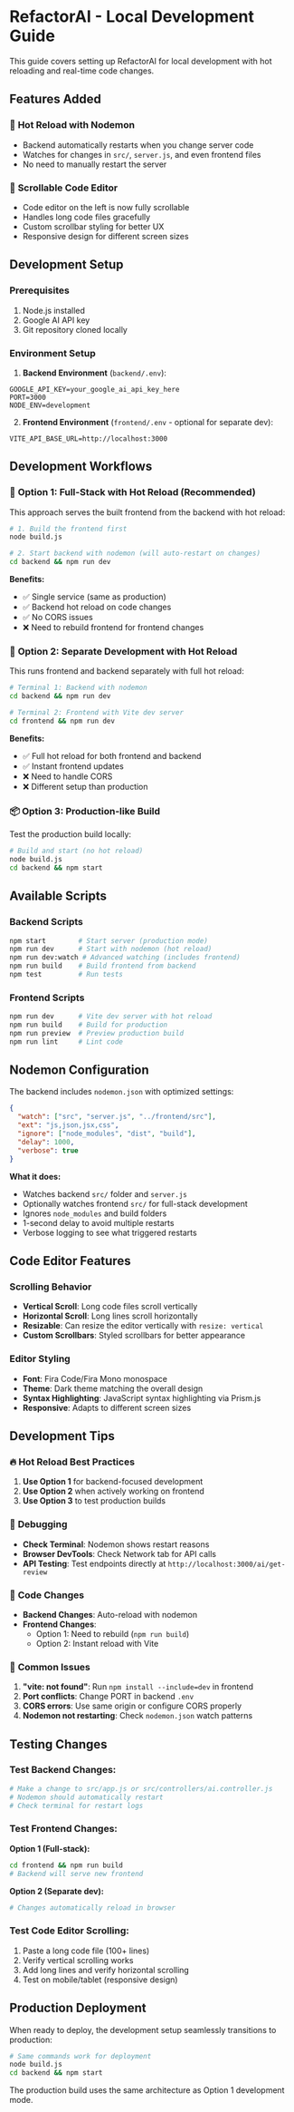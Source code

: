 # RefactorAI - Local Development Guide

This guide covers setting up RefactorAI for local development with hot reloading and real-time code changes.

## Features Added

### 🔄 **Hot Reload with Nodemon**
- Backend automatically restarts when you change server code
- Watches for changes in `src/`, `server.js`, and even frontend files
- No need to manually restart the server

### 📜 **Scrollable Code Editor** 
- Code editor on the left is now fully scrollable
- Handles long code files gracefully
- Custom scrollbar styling for better UX
- Responsive design for different screen sizes

## Development Setup

### Prerequisites
1. Node.js installed
2. Google AI API key
3. Git repository cloned locally

### Environment Setup

1. **Backend Environment** (`backend/.env`):
```env
GOOGLE_API_KEY=your_google_ai_api_key_here
PORT=3000
NODE_ENV=development
```

2. **Frontend Environment** (`frontend/.env` - optional for separate dev):
```env
VITE_API_BASE_URL=http://localhost:3000
```

## Development Workflows

### 🚀 **Option 1: Full-Stack with Hot Reload (Recommended)**

This approach serves the built frontend from the backend with hot reload:

```bash
# 1. Build the frontend first
node build.js

# 2. Start backend with nodemon (will auto-restart on changes)
cd backend && npm run dev
```

**Benefits:**
- ✅ Single service (same as production)
- ✅ Backend hot reload on code changes
- ✅ No CORS issues
- ❌ Need to rebuild frontend for frontend changes

### 🔧 **Option 2: Separate Development with Hot Reload**

This runs frontend and backend separately with full hot reload:

```bash
# Terminal 1: Backend with nodemon
cd backend && npm run dev

# Terminal 2: Frontend with Vite dev server  
cd frontend && npm run dev
```

**Benefits:**
- ✅ Full hot reload for both frontend and backend
- ✅ Instant frontend updates
- ❌ Need to handle CORS
- ❌ Different setup than production

### 📦 **Option 3: Production-like Build**

Test the production build locally:

```bash
# Build and start (no hot reload)
node build.js
cd backend && npm start
```

## Available Scripts

### Backend Scripts
```bash
npm start        # Start server (production mode)
npm run dev      # Start with nodemon (hot reload)
npm run dev:watch # Advanced watching (includes frontend)
npm run build    # Build frontend from backend
npm test         # Run tests
```

### Frontend Scripts
```bash
npm run dev      # Vite dev server with hot reload
npm run build    # Build for production
npm run preview  # Preview production build
npm run lint     # Lint code
```

## Nodemon Configuration

The backend includes `nodemon.json` with optimized settings:

```json
{
  "watch": ["src", "server.js", "../frontend/src"],
  "ext": "js,json,jsx,css", 
  "ignore": ["node_modules", "dist", "build"],
  "delay": 1000,
  "verbose": true
}
```

**What it does:**
- Watches backend `src/` folder and `server.js`
- Optionally watches frontend `src/` for full-stack development
- Ignores `node_modules` and build folders
- 1-second delay to avoid multiple restarts
- Verbose logging to see what triggered restarts

## Code Editor Features

### Scrolling Behavior
- **Vertical Scroll**: Long code files scroll vertically
- **Horizontal Scroll**: Long lines scroll horizontally  
- **Resizable**: Can resize the editor vertically with `resize: vertical`
- **Custom Scrollbars**: Styled scrollbars for better appearance

### Editor Styling
- **Font**: Fira Code/Fira Mono monospace
- **Theme**: Dark theme matching the overall design
- **Syntax Highlighting**: JavaScript syntax highlighting via Prism.js
- **Responsive**: Adapts to different screen sizes

## Development Tips

### 🔥 **Hot Reload Best Practices**
1. **Use Option 1** for backend-focused development
2. **Use Option 2** when actively working on frontend
3. **Use Option 3** to test production builds

### 🐛 **Debugging**
- **Check Terminal**: Nodemon shows restart reasons
- **Browser DevTools**: Check Network tab for API calls
- **API Testing**: Test endpoints directly at `http://localhost:3000/ai/get-review`

### 📝 **Code Changes**
- **Backend Changes**: Auto-reload with nodemon
- **Frontend Changes**: 
  - Option 1: Need to rebuild (`npm run build`)
  - Option 2: Instant reload with Vite

### 🚨 **Common Issues**

1. **"vite: not found"**: Run `npm install --include=dev` in frontend
2. **Port conflicts**: Change PORT in backend `.env` 
3. **CORS errors**: Use same origin or configure CORS properly
4. **Nodemon not restarting**: Check `nodemon.json` watch patterns

## Testing Changes

### Test Backend Changes:
```bash
# Make a change to src/app.js or src/controllers/ai.controller.js
# Nodemon should automatically restart
# Check terminal for restart logs
```

### Test Frontend Changes:

**Option 1 (Full-stack):**
```bash
cd frontend && npm run build
# Backend will serve new frontend
```

**Option 2 (Separate dev):**
```bash
# Changes automatically reload in browser
```

### Test Code Editor Scrolling:
1. Paste a long code file (100+ lines)
2. Verify vertical scrolling works
3. Add long lines and verify horizontal scrolling
4. Test on mobile/tablet (responsive design)

## Production Deployment

When ready to deploy, the development setup seamlessly transitions to production:

```bash
# Same commands work for deployment
node build.js
cd backend && npm start
```

The production build uses the same architecture as Option 1 development mode.
